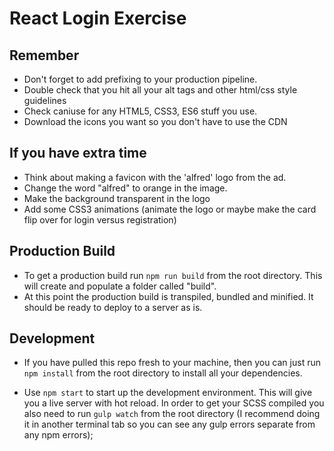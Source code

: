 # React Login Exercise

## Remember

* Don't forget to add prefixing to your production pipeline. 
* Double check that you hit all your alt tags and other html/css style guidelines
* Check caniuse for any HTML5, CSS3, ES6 stuff you use. 
* Download the icons you want so you don't have to use the CDN

## If you have extra time
* Think about making a favicon with the 'alfred' logo from the ad.
* Change the word "alfred" to orange in the image.
* Make the background transparent in the logo
* Add some CSS3 animations (animate the logo or maybe make the card flip over for login versus registration)

## Production Build

* To get a production build run `npm run build` from the root directory. This will create and populate a folder called "build". 
* At this point the production build is transpiled, bundled and minified. It should be ready to deploy to a server as is. 


## Development

* If you have pulled this repo fresh to your machine, then you can just run `npm install` from the root directory to install all your dependencies. 

* Use `npm start` to start up the development environment. This will give you a live server with hot reload. In order to get your SCSS compiled you also need to run `gulp watch` from the root directory (I recommend doing it in another terminal tab so you can see any gulp errors separate from any npm errors);
